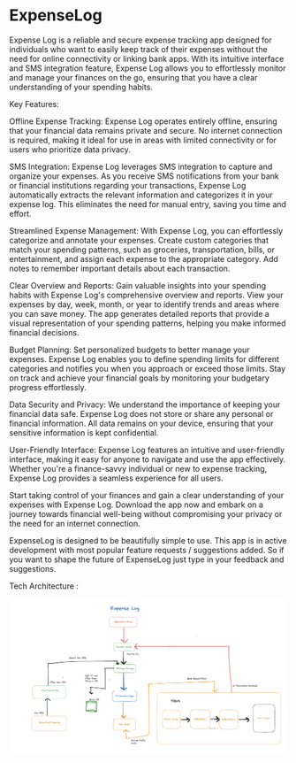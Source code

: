 # ExpenseLog

Expense Log is a reliable and secure expense tracking app designed for individuals who want to easily keep track of their expenses without the need for online connectivity or linking bank apps. With its intuitive interface and SMS integration feature, Expense Log allows you to effortlessly monitor and manage your finances on the go, ensuring that you have a clear understanding of your spending habits.

Key Features:

Offline Expense Tracking: Expense Log operates entirely offline, ensuring that your financial data remains private and secure. No internet connection is required, making it ideal for use in areas with limited connectivity or for users who prioritize data privacy.

SMS Integration: Expense Log leverages SMS integration to capture and organize your expenses. As you receive SMS notifications from your bank or financial institutions regarding your transactions, Expense Log automatically extracts the relevant information and categorizes it in your expense log. This eliminates the need for manual entry, saving you time and effort.

Streamlined Expense Management: With Expense Log, you can effortlessly categorize and annotate your expenses. Create custom categories that match your spending patterns, such as groceries, transportation, bills, or entertainment, and assign each expense to the appropriate category. Add notes to remember important details about each transaction.

Clear Overview and Reports: Gain valuable insights into your spending habits with Expense Log's comprehensive overview and reports. View your expenses by day, week, month, or year to identify trends and areas where you can save money. The app generates detailed reports that provide a visual representation of your spending patterns, helping you make informed financial decisions.

Budget Planning: Set personalized budgets to better manage your expenses. Expense Log enables you to define spending limits for different categories and notifies you when you approach or exceed those limits. Stay on track and achieve your financial goals by monitoring your budgetary progress effortlessly.

Data Security and Privacy: We understand the importance of keeping your financial data safe. Expense Log does not store or share any personal or financial information. All data remains on your device, ensuring that your sensitive information is kept confidential.

User-Friendly Interface: Expense Log features an intuitive and user-friendly interface, making it easy for anyone to navigate and use the app effectively. Whether you're a finance-savvy individual or new to expense tracking, Expense Log provides a seamless experience for all users.

Start taking control of your finances and gain a clear understanding of your expenses with Expense Log. Download the app now and embark on a journey towards financial well-being without compromising your privacy or the need for an internet connection.

ExpenseLog is designed to be beautifully simple to use. This app is in active development with most popular feature requests / suggestions added. So if you want to shape the future of ExpenseLog just type in your feedback and suggestions. 


Tech Architecture : 

![arch diagram](https://github.com/sanket099/ExpenseTracker/blob/master/Screenshot%202023-10-30%20at%202.28.08%20AM.png)
